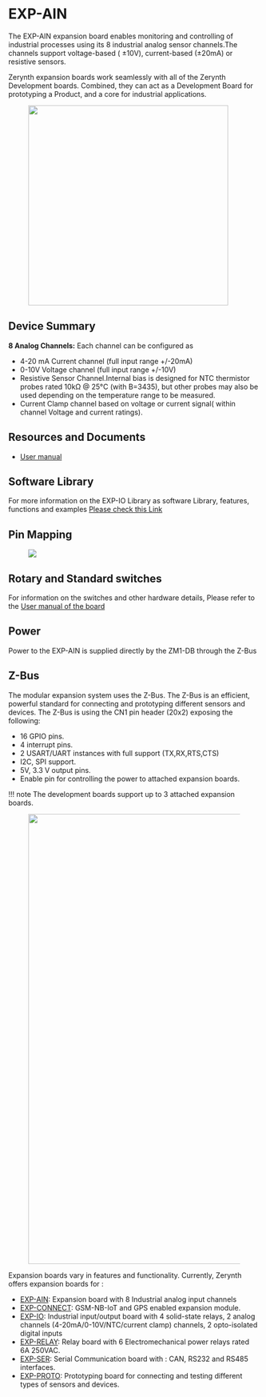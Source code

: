 # **EXP-AIN**

The EXP-AIN expansion board enables monitoring and controlling of industrial
processes using its 8 industrial analog sensor channels.The channels support
voltage-based ( ±10V), current-based (±20mA) or resistive sensors.

Zerynth expansion boards work seamlessly with all of the Zerynth Development boards.
Combined, they can act as a Development Board for prototyping a Product, and a core
for industrial applications.

<figure>
  <a data-fancybox="gallery" href="../img/EXP-AIN-front.png">
  <img src="../img/EXP-AIN-front.png"width="400"/>
  </a>
</figure>

## **Device Summary**

**8 Analog Channels:** Each channel can be configured as

-   4-20 mA Current channel (full input range +/-20mA)
-   0-10V Voltage channel (full input range +/-10V)
-   Resistive Sensor Channel.Internal bias is designed for NTC thermistor probes rated 10kΩ @ 25°C (with B=3435), but other probes may also be used depending on the temperature range to be measured.
-   Current Clamp channel based on voltage or current signal( within channel Voltage and current ratings).

## **Resources and Documents**

-   [User manual](https://www.zerynth.com/download/25545/)

## **Software Library**

For more information on the EXP-IO Library as software Library, features, functions and examples
[Please check this Link](../../reference/libs/expansions/exp-ain/)

## **Pin Mapping**

<figure>
  <a data-fancybox="gallery" href="../img/exp-ain-pinmap.jpg">
  <img src="../img/exp-ain-pinmap.jpg" />
  </a>
</figure>


## **Rotary and Standard switches**

For information on the switches and other hardware details, Please refer to the [User manual of the board](#resources-and-documents)

## **Power**

Power to the EXP-AIN is supplied directly by the ZM1-DB through the Z-Bus

## **Z-Bus**

The modular expansion system uses the Z-Bus. The Z-Bus is an efficient, powerful standard for connecting and prototyping different sensors and devices.
The Z-Bus is using the CN1 pin header (20x2) exposing the following:

* 16 GPIO pins.
* 4 interrupt pins.
* 2 USART/UART instances with full support (TX,RX,RTS,CTS)
* I2C, SPI support.
* 5V, 3.3 V output pins.
* Enable pin for controlling the power to attached expansion boards.

!!! note 
    The development boards support up to 3 attached expansion boards.


<figure>
  <a data-fancybox="gallery" href="../img/Boards.jpg">
  <img src="../img/Boards.jpg"width="900"/>
  </a>
</figure>

Expansion boards vary in features and functionality. Currently, Zerynth offers expansion boards for :

-   [EXP-AIN](EXP-AIN.md): Expansion board with 8 Industrial analog input channels
-   [EXP-CONNECT](EXP-CON.md): GSM-NB-IoT and GPS enabled expansion module.
-   [EXP-IO](EXP-IO.md): Industrial input/output board with 4 solid-state relays, 2 analog channels (4-20mA/0-10V/NTC/current clamp) channels, 2 opto-isolated digital inputs
-   [EXP-RELAY](EXP-RELAY.md): Relay board with 6 Electromechanical power relays rated 6A 250VAC.
-   [EXP-SER](EXP-SER.md): Serial Communication board with : CAN, RS232 and RS485  interfaces.
-   [EXP-PROTO](EXP-PROTO.md): Prototyping board for connecting and testing different types of sensors and devices.
